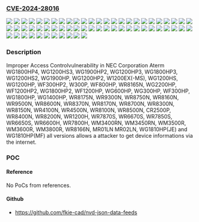 ### [CVE-2024-28016](https://cve.mitre.org/cgi-bin/cvename.cgi?name=CVE-2024-28016)
![](https://img.shields.io/static/v1?label=Product&message=CR2500P&color=blue)
![](https://img.shields.io/static/v1?label=Product&message=MR01LN&color=blue)
![](https://img.shields.io/static/v1?label=Product&message=MR02LN&color=blue)
![](https://img.shields.io/static/v1?label=Product&message=W1200EX(-MS)&color=blue)
![](https://img.shields.io/static/v1?label=Product&message=W300P&color=blue)
![](https://img.shields.io/static/v1?label=Product&message=WF1200HP&color=blue)
![](https://img.shields.io/static/v1?label=Product&message=WF1200HP2&color=blue)
![](https://img.shields.io/static/v1?label=Product&message=WF300HP&color=blue)
![](https://img.shields.io/static/v1?label=Product&message=WF300HP2&color=blue)
![](https://img.shields.io/static/v1?label=Product&message=WF800HP&color=blue)
![](https://img.shields.io/static/v1?label=Product&message=WG1200HP&color=blue)
![](https://img.shields.io/static/v1?label=Product&message=WG1200HP2&color=blue)
![](https://img.shields.io/static/v1?label=Product&message=WG1200HP3&color=blue)
![](https://img.shields.io/static/v1?label=Product&message=WG1200HS&color=blue)
![](https://img.shields.io/static/v1?label=Product&message=WG1200HS2&color=blue)
![](https://img.shields.io/static/v1?label=Product&message=WG1200HS3&color=blue)
![](https://img.shields.io/static/v1?label=Product&message=WG1400HP&color=blue)
![](https://img.shields.io/static/v1?label=Product&message=WG1800HP&color=blue)
![](https://img.shields.io/static/v1?label=Product&message=WG1800HP2&color=blue)
![](https://img.shields.io/static/v1?label=Product&message=WG1800HP3&color=blue)
![](https://img.shields.io/static/v1?label=Product&message=WG1800HP4&color=blue)
![](https://img.shields.io/static/v1?label=Product&message=WG1810HP(JE)&color=blue)
![](https://img.shields.io/static/v1?label=Product&message=WG1810HP(MF)&color=blue)
![](https://img.shields.io/static/v1?label=Product&message=WG1900HP&color=blue)
![](https://img.shields.io/static/v1?label=Product&message=WG1900HP2&color=blue)
![](https://img.shields.io/static/v1?label=Product&message=WG2200HP&color=blue)
![](https://img.shields.io/static/v1?label=Product&message=WG300HP&color=blue)
![](https://img.shields.io/static/v1?label=Product&message=WG600HP&color=blue)
![](https://img.shields.io/static/v1?label=Product&message=WM3400RN&color=blue)
![](https://img.shields.io/static/v1?label=Product&message=WM3450RN&color=blue)
![](https://img.shields.io/static/v1?label=Product&message=WM3500R&color=blue)
![](https://img.shields.io/static/v1?label=Product&message=WM3600R&color=blue)
![](https://img.shields.io/static/v1?label=Product&message=WM3800R&color=blue)
![](https://img.shields.io/static/v1?label=Product&message=WR1200H&color=blue)
![](https://img.shields.io/static/v1?label=Product&message=WR4100N&color=blue)
![](https://img.shields.io/static/v1?label=Product&message=WR4500N&color=blue)
![](https://img.shields.io/static/v1?label=Product&message=WR6600H&color=blue)
![](https://img.shields.io/static/v1?label=Product&message=WR6650S&color=blue)
![](https://img.shields.io/static/v1?label=Product&message=WR6670S&color=blue)
![](https://img.shields.io/static/v1?label=Product&message=WR7800H&color=blue)
![](https://img.shields.io/static/v1?label=Product&message=WR7850S&color=blue)
![](https://img.shields.io/static/v1?label=Product&message=WR7870S&color=blue)
![](https://img.shields.io/static/v1?label=Product&message=WR8100N&color=blue)
![](https://img.shields.io/static/v1?label=Product&message=WR8150N&color=blue)
![](https://img.shields.io/static/v1?label=Product&message=WR8160N&color=blue)
![](https://img.shields.io/static/v1?label=Product&message=WR8165N&color=blue)
![](https://img.shields.io/static/v1?label=Product&message=WR8166N&color=blue)
![](https://img.shields.io/static/v1?label=Product&message=WR8170N&color=blue)
![](https://img.shields.io/static/v1?label=Product&message=WR8175N&color=blue)
![](https://img.shields.io/static/v1?label=Product&message=WR8200N&color=blue)
![](https://img.shields.io/static/v1?label=Product&message=WR8300N&color=blue)
![](https://img.shields.io/static/v1?label=Product&message=WR8370N&color=blue)
![](https://img.shields.io/static/v1?label=Product&message=WR8400N&color=blue)
![](https://img.shields.io/static/v1?label=Product&message=WR8500N&color=blue)
![](https://img.shields.io/static/v1?label=Product&message=WR8600N&color=blue)
![](https://img.shields.io/static/v1?label=Product&message=WR8700N&color=blue)
![](https://img.shields.io/static/v1?label=Product&message=WR8750N&color=blue)
![](https://img.shields.io/static/v1?label=Product&message=WR9300N&color=blue)
![](https://img.shields.io/static/v1?label=Product&message=WR9500N&color=blue)
![](https://img.shields.io/static/v1?label=Version&message=all%20versions%20&color=brightgreen)
![](https://img.shields.io/static/v1?label=Vulnerability&message=CWE-284%3A%20Improper%20Access%20Control&color=brightgreen)

### Description

Improper Access Controlvulnerability in NEC Corporation Aterm WG1800HP4, WG1200HS3, WG1900HP2, WG1200HP3, WG1800HP3, WG1200HS2, WG1900HP, WG1200HP2, W1200EX(-MS), WG1200HS, WG1200HP, WF300HP2, W300P, WF800HP, WR8165N, WG2200HP, WF1200HP2, WG1800HP2, WF1200HP, WG600HP, WG300HP, WF300HP, WG1800HP, WG1400HP, WR8175N, WR9300N, WR8750N, WR8160N, WR9500N, WR8600N, WR8370N, WR8170N, WR8700N, WR8300N, WR8150N, WR4100N, WR4500N, WR8100N, WR8500N, CR2500P, WR8400N, WR8200N, WR1200H, WR7870S, WR6670S, WR7850S, WR6650S, WR6600H, WR7800H, WM3400RN, WM3450RN, WM3500R, WM3600R, WM3800R, WR8166N, MR01LN MR02LN, WG1810HP(JE) and WG1810HP(MF) all versions allows a attacker to get device informations via the internet.

### POC

#### Reference
No PoCs from references.

#### Github
- https://github.com/fkie-cad/nvd-json-data-feeds

